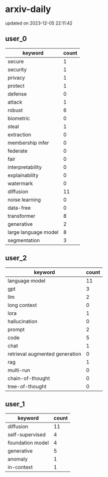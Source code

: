 # arxiv-daily
updated on 2023-12-05 22:11:42
## user_0
| keyword | count |
| - | - |
| secure | 1 |
| security | 1 |
| privacy | 1 |
| protect | 1 |
| defense | 0 |
| attack | 1 |
| robust | 6 |
| biometric | 0 |
| steal | 1 |
| extraction | 0 |
| membership infer | 0 |
| federate | 0 |
| fair | 0 |
| interpretability | 0 |
| explainability | 0 |
| watermark | 0 |
| diffusion | 11 |
| noise learning | 0 |
| data-free | 0 |
| transformer | 8 |
| generative | 2 |
| large language model | 8 |
| segmentation | 3 |
## user_2
| keyword | count |
| - | - |
| language model | 11 |
| gpt | 3 |
| llm | 2 |
| long context | 0 |
| lora | 1 |
| hallucination | 0 |
| prompt | 2 |
| code | 5 |
| chat | 1 |
| retrieval augmented generation | 0 |
| rag | 1 |
| multi-run | 0 |
| chain-of-thought | 0 |
| tree-of-thought | 0 |
## user_1
| keyword | count |
| - | - |
| diffusion | 11 |
| self-supervised | 4 |
| foundation model | 4 |
| generative | 5 |
| anomaly | 1 |
| in-context | 1 |
